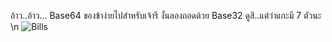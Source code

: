 อ้าว..อ้าว... Base64 ของข้าง่ายไปสำหรับเจ้ารึ งั้นลองถอดด้วย Base32 ดูสิ..แต่ว่าแกะมี 7 ตัวนะ \n ![Bills](../../../../../../../../../assets/images/g1.png)
